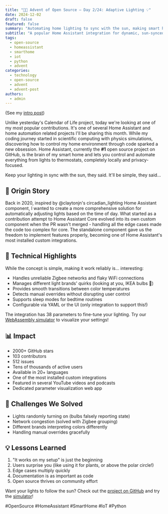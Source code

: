 ```yaml
---
title: "🎄🎁 Advent of Open Source – Day 2/24: Adaptive Lighting 💡"
date: 2024-12-02
draft: false
featured: false
summary: "Automating home lighting to sync with the sun, making smart homes even smarter."
subtitle: "A popular Home Assistant integration for dynamic, sun-synced lighting."
tags:
  - open-source
  - homeassistant
  - smarthome
  - iot
  - python
  - advent
categories:
  - technology
  - open-source
  - advent
  - advent-post
authors:
  - admin
---
```


(See my [intro post](../))

Unlike yesterday's Calendar of Life project, today we're looking at one of my most popular contributions. It's one of several Home Assistant and home automation related projects I'll be sharing this month. While my coding journey started in scientific computing with physics simulations, discovering how to control my home environment through code sparked a new obsession. Home Assistant, currently the **#1** open source project on GitHub, is the brain of my smart home and lets you control and automate everything from lights to thermostats, completely locally and privacy-focused.

Keep your lighting in sync with the sun, they said. It'll be simple, they said...

## 📖 Origin Story

Back in 2020, inspired by @claytonjn's circadian_lighting Home Assistant component, I wanted to create a more comprehensive solution for automatically adjusting lights based on the time of day. What started as a contribution attempt to Home Assistant Core evolved into its own custom component when the PR wasn't merged - handling all the edge cases made the code too complex for core. The standalone component gave us the freedom to implement features properly, becoming one of Home Assistant's most installed custom integrations.

## 🔧 Technical Highlights

While the concept is simple, making it work reliably is... interesting:

- Handles unreliable Zigbee networks and flaky WiFi connections
- Manages different light brands' quirks (looking at you, IKEA bulbs 👀)
- Provides smooth transitions between color temperatures
- Detects manual overrides without disrupting user control
- Supports sleep modes for bedtime routines
- Configurable via YAML or the UI (only integration to support this!)

The integration has 38 parameters to fine-tune your lighting. Try our [WebAssembly simulator](https://basnijholt.github.io/adaptive-lighting/) to visualize your settings!

## 📊 Impact

- 2000+ GitHub stars
- 103 contributors
- 512 issues
- Tens of thousands of active users
- Available in 20+ languages
- One of the most installed custom integrations
- Featured in several YouTube videos and podcasts
- Dedicated parameter visualization web app

## 🎯 Challenges We Solved

- Lights randomly turning on (bulbs falsely reporting state)
- Network congestion (solved with Zigbee grouping)
- Different brands interpreting colors differently
- Handling manual overrides gracefully

## 💡 Lessons Learned

1. "It works on my setup" is just the beginning
2. Users surprise you (like using it for plants, or above the polar circle!)
3. Edge cases multiply quickly
4. Documentation is as important as code
5. Open source thrives on community effort

Want your lights to follow the sun? Check out the [project on GitHub](https://github.com/basnijholt/adaptive-lighting) and try the [simulator](https://basnijholt.github.io/adaptive-lighting/)!

#OpenSource #HomeAssistant #SmartHome #IoT #Python
